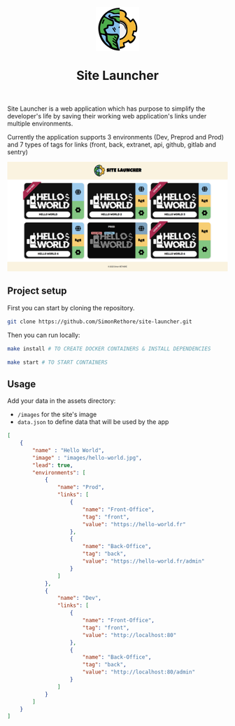 <div align="center"><img align="center" src="./doc/logo.png" width="100" alt="Application logo"/></div>
<h1 align="center">Site Launcher</h1>

<br/>

Site Launcher is a web application which has purpose to simplify the developer's life by saving their working web application's links under multiple environments.

Currently the application supports 3 environments (Dev, Preprod and Prod) and 7 types of tags for links (front, back, extranet, api, github, gitlab and sentry)

![Preview](./doc/preview.png)

## Project setup

First you can start by cloning the repository.

```bash
git clone https://github.com/SimonRethore/site-launcher.git
```

Then you can run locally:

```bash
make install # TO CREATE DOCKER CONTAINERS & INSTALL DEPENDENCIES
```

```bash
make start # TO START CONTAINERS
```

## Usage

Add your data in the assets directory:
- `/images` for the site's image
- `data.json` to define data that will be used by the app

```json
[
    {
        "name" : "Hello World",
        "image" : "images/hello-world.jpg",
        "lead": true,
        "environments": [
            { 
                "name": "Prod", 
                "links": [
                    { 
                        "name": "Front-Office",
                        "tag": "front",
                        "value": "https://hello-world.fr"
                    },
                    { 
                        "name": "Back-Office",
                        "tag": "back",
                        "value": "https://hello-world.fr/admin"
                    }
                ] 
            },
            { 
                "name": "Dev", 
                "links": [
                    { 
                        "name": "Front-Office",
                        "tag": "front",
                        "value": "http://localhost:80"
                    },
                    { 
                        "name": "Back-Office",
                        "tag": "back",
                        "value": "http://localhost:80/admin"
                    }
                ] 
            }
        ]
    }
]
```